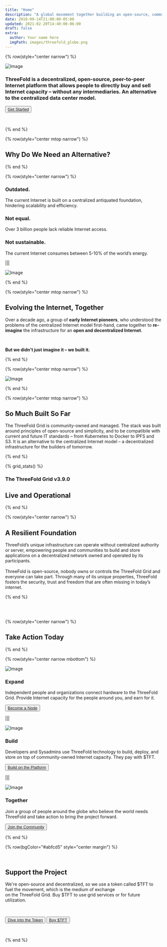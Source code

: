 ```yaml
---
title: "Home"
description: "A global movement together building an open-source, community-driven, decentralized Internet – from the ground up." # quotation marks to allow colons where used
date: 2018-09-14T21:00:00-05:00
updated: 2021-02-20T14:40:00-06:00
draft: false
extra:
  author: Your name here
  imgPath: images/threefold_globe.png
---
```


<!-- section 1 (header) -->

{% row(style="center narrow") %}

![Image](home_header_geometric.png#medium)

### ThreeFold is a decentralized, open-source, peer-to-peer Internet platform that allows people to directly buy and sell Internet capacity – without any intermediaries. An alternative to the centralized data center model.

<button>[Get Started](/)</button>

 <br>

{% end %}

{% row(style="center mtop narrow") %}

## Why Do We Need an Alternative?

{% end %}

{% row(style="center narrow") %}

### **Outdated.**

The current Internet is built on a centralized antiquated foundation, hindering scalability and efficiency.

### **Not equal.**

Over 3 billion people lack reliable Internet access.

### **Not sustainable.**

The current Internet consumes between 5-10% of the world’s energy.

|||

![Image](internet_outdated.png#auto)

{% end %}

{% row(style="center mtop narrow") %}

## Evolving the Internet, Together

Over a decade ago, a group of **early Internet pioneers**, who understood the problems of the centralized Internet model first-hand, came together to **re-imagine** the infrastructure for an **open and decentralized Internet**.

<br>

**But we didn't just imagine it – we built it.**

{% end %}

{% row(style="center mtop narrow") %}

![Image](kristof_quote.png#auto)

{% end %}

{% row(style="center mtop narrow") %}

## So Much Built So Far

The ThreeFold Grid is community-owned and managed. The stack was built around principles of open-source and simplicity, and to be compatibile with current and future IT standards – from Kubernetes to Docker to IPFS and S3. It is an alternative to the centralized Internet model – a decentralized infrastructure for the builders of tomorrow.

{% end %}

<!-- section 2 (Map) -->

{% grid_stats() %}

### The ThreeFold Grid v3.9.0

## **Live and Operational**

{% end %}

<!-- section 3 (EXPAND) -->

{% row(style="center narrow") %}

## A Resilient Foundation

ThreeFold’s unique infrastructure can operate without centralized authority or server, empowering people and communities to build and store applications on a decentralized network owned and operated by its participants.  
<br>
ThreeFold is open-source, nobody owns or controls the ThreeFold Grid and everyone can take part. Through many of its unique properties, ThreeFold fosters the security, trust and freedom that are often missing in today’s internet.

{% end %}

<br>
<br>

{% row(style="center narrow") %}

## Take **Action** Today

{% end %}

{% row(style="center narrow mbottom") %}

![Image](expandicon.png#medium)

### **Expand**

Independent people and organizations connect hardware to the ThreeFold Grid. Provide Internet capacity for the people around you, and earn for it. 

<button>[Become a Node](/farmnew)</button>

|||

![Image](buildicon.png#medium)

### **Build**

Developers and Sysadmins use ThreeFold technology to build, deploy, and store on top of community-owned Internet capacity. They pay with $TFT.

<button>[Build on the Platform](/buildnew)</button>

|||

![Image](togethericon.png#medium)

### **Together**

Join a group of people around the globe who believe the world needs ThreeFold and take action to bring the project forward.

<button>[Join the Community](/community)</button>

{% end %}

{% row(bgColor="#abfcd5" style="center margin") %}

<br>

## Support the Project

We're open-source and decentralized, so we use a token called $TFT to fuel the movement, which is the medium of exchange<br>on the ThreeFold Grid. Buy $TFT to use grid services or for future utilization.

<br>

<button>[Dive into the Token](/tft)</button>
<button>[Buy $TFT](https://library.threefold.me/info/threefold#/tokens/threefold__token_howtos)</button>

<br>

{% end %}